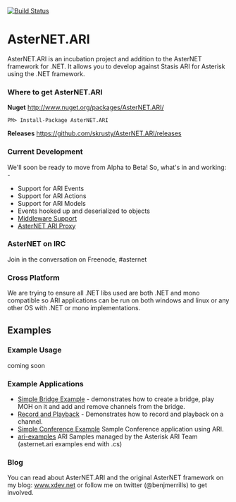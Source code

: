 [![Build Status](https://travis-ci.org/skrusty/AsterNET.ARI.svg?branch=master)](https://travis-ci.org/skrusty/AsterNET.ARI)

AsterNET.ARI
============

AsterNET.ARI is an incubation project and addition to the AsterNET framework for .NET. It allows you to develop against Stasis ARI for Asterisk using the .NET framework.

### Where to get AsterNET.ARI
**Nuget** http://www.nuget.org/packages/AsterNET.ARI/
```
PM> Install-Package AsterNET.ARI
```
**Releases** https://github.com/skrusty/AsterNET.ARI/releases

### Current Development
We'll soon be ready to move from Alpha to Beta! So, what's in and working: -
* Support for ARI Events
* Support for ARI Actions
* Support for ARI Models
* Events hooked up and deserialized to objects
* [Middleware Support](https://github.com/skrusty/AsterNET-ARI-Middleware-Queue)
* [AsterNET ARI Proxy](https://github.com/skrusty/AsterNET-ARI-Proxy)

### AsterNET on IRC
Join in the conversation on Freenode, #asternet

### Cross Platform
We are trying to ensure all .NET libs used are both .NET and mono compatible so ARI applications can be run on both windows and linux or any other OS with .NET or mono implementations.

## Examples

### Example Usage
coming soon

### Example Applications
* [Simple Bridge Example](https://github.com/skrusty/AsterNET.ARI/blob/master/AsterNET.ARI.SimpleBridge/Program.cs) - demonstrates how to create a bridge, play MOH on it and add and remove channels from the bridge.
* [Record and Playback](https://github.com/skrusty/AsterNET.ARI/blob/master/Sample-RecordAndPlayback/Program.cs) - Demonstrates how to record and playback on a channel.
* [Simple Conference Example](https://github.com/skrusty/AsterNET.ARI/blob/master/AsterNET.ARI.SimpleBridge/Program.cs) Sample Conference application using ARI.
* [ari-examples](https://github.com/asterisk/ari-examples)
ARI Samples managed by the Asterisk ARI Team (asternet.ari examples end with .cs)

### Blog
You can read about AsterNET.ARI and the original AsterNET framework on my blog: www.xdev.net or follow me on twitter (@benjmerrills) to get involved.
